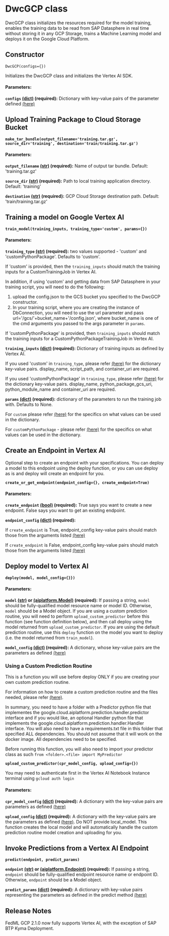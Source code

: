 # **DwcGCP class**

DwcGCP class initializes the resources required for the model training, enables the training data to be read from SAP Datasphere in real time without storing it in any GCP Storage, trains a Machine Learning model and deploys it on the Google Cloud Platform.

## **Constructor**

`DwcGCP(configs={})`

Initializes the DwcGCP class and initializes the Vertex AI SDK.


#### **Parameters**:

**`configs` [(dict)](https://docs.python.org/3/library/stdtypes.html#dict) (required):**
Dictionary with key-value pairs of the parameter defined [(here)](https://cloud.google.com/python/docs/reference/aiplatform/latest/google.cloud.aiplatform#google_cloud_aiplatform_init)


## **Upload Training Package to Cloud Storage Bucket**

**`make_tar_bundle(output_filename='training.tar.gz', source_dir='training', destination='train/training.tar.gz')`**

#### **Parameters**:

**`output_filename` [(str)](https://docs.python.org/3/library/stdtypes.html#str) (required):**
Name of output tar bundle. Default: 'training.tar.gz'

**`source_dir` [(str)](https://docs.python.org/3/library/stdtypes.html#str) (required):**
Path to local training application directory. Default: 'training'

**`destination` [(str)](https://docs.python.org/3/library/stdtypes.html#str) (required):**
GCP Cloud Storage destination path. Default: 'train/training.tar.gz'


## **Training a model on Google Vertex AI**

**`train_model(training_inputs, training_type='custom', params={})`**

#### **Parameters**:

**`training_type` [(str)](https://docs.python.org/3/library/stdtypes.html#str) (required):**
two values supported - 'custom' and 'customPythonPackage'. Defaults to 'custom'.

If 'custom' is provided, then the `training_inputs` should match the training inputs for a CustomTrainingJob in Vertex AI. 

In addition, if using 'custom' and getting data from SAP Datasphere in your training script, you will need to do the following:
1. upload the config.json to the GCS bucket you specified to the DwcGCP constructor.
2. In your training script, where you are creating the instance of DbConnection, you will need to use the url parameter and pass url='/gcs/'+bucket_name+'/config.json', where bucket_name is one of the cmd arguments you passed to the args parameter in `params`.

If 'customPythonPackage' is provided, then `training_inputs` should match the training inputs for a CustomPythonPackageTrainingJob in Vertex AI. 

**`training_inputs` [(dict)](https://docs.python.org/3/library/stdtypes.html#dict) (required):**
Dictionary of training inputs as defined by Vertex AI.

If you used 'custom' in `training_type`, please refer [(here)](https://cloud.google.com/python/docs/reference/aiplatform/latest/google.cloud.aiplatform.CustomTrainingJob) for the dictionary key-value pairs. display_name, script_path, and container_uri are required.

If you used 'customPythonPackage' in `training_type`, please refer [(here)](https://cloud.google.com/python/docs/reference/aiplatform/latest/google.cloud.aiplatform.CustomPythonPackageTrainingJob) for the dictionary key-value pairs. display_name, python_package_gcs_uri, python_module_name and container_uri are required.

**`params` [(dict)](https://docs.python.org/3/library/stdtypes.html#dict) (required):**
dictionary of the parameters to run the training job with. Defaults to None. 

For `custom` please refer [(here)](https://cloud.google.com/python/docs/reference/aiplatform/latest/google.cloud.aiplatform.CustomTrainingJob#google_cloud_aiplatform_CustomTrainingJob_run) for the specifics on what values can be used in the dictionary. 

For `customPythonPackage` - please refer [(here)](https://cloud.google.com/python/docs/reference/aiplatform/latest/google.cloud.aiplatform.CustomPythonPackageTrainingJob#google_cloud_aiplatform_CustomPythonPackageTrainingJob_run) for the specifics on what values can be used in the dictionary. 

## **Create an Endpoint in Vertex AI**

Optional step to create an endpoint with your specifications. You can deploy a model to this endpoint using the deploy function, or you can use deploy as is and deploy will create an endpoint for you.

**`create_or_get_endpoint(endpoint_config={}, create_endpoint=True)`**

#### **Parameters**:

**`create_endpoint` [(bool)](https://docs.python.org/3/library/functions.html#bool) (required):**
True says you want to create a new endpoint.
False says you want to get an existing endpoint.

**`endpoint_config` [(dict)](https://docs.python.org/3/library/stdtypes.html#dict) (required):**

If `create_endpoint` is True, endpoint_config key-value pairs should match those from the arguments listed [(here)](https://cloud.google.com/python/docs/reference/aiplatform/latest/google.cloud.aiplatform.Endpoint#google_cloud_aiplatform_Endpoint_create)

If `create_endpoint` is False, endpoint_config key-value pairs should match those from the arguments listed [(here)](https://cloud.google.com/python/docs/reference/aiplatform/latest/google.cloud.aiplatform.Endpoint)


## **Deploy model to Vertex AI**

**`deploy(model, model_config={}})`**

#### **Parameters**:

**`model` [(str)](https://docs.python.org/3/library/stdtypes.html#str) or [(aiplatform.Model)](https://cloud.google.com/python/docs/reference/aiplatform/latest/google.cloud.aiplatform.Model) (required):**
If passing a string, `model` should be fully-qualified model resource name or model ID. Otherwise, `model` should be a Model object.
If you are using a custom prediction routine, you will need to perform `upload_custom_predictor` before this function (see function definition below), and then call deploy using the model returned from `upload_custom_predictor`. If you are using the default prediction routine, use this `deploy` function on the model you want to deploy (i.e. the model returned from `train_model`).

**`model_config` [(dict)](https://docs.python.org/3/library/stdtypes.html#dict) (required):**
A dictionary, whose key-value pairs are the parameters as defined [(here)](https://cloud.google.com/python/docs/reference/aiplatform/latest/google.cloud.aiplatform.Model#google_cloud_aiplatform_Model_deploy)


### **Using a Custom Prediction Routine**

This is a function you will use before deploy ONLY if you are creating your own custom prediction routine.

For information on how to create a custom prediction routine and the files needed, please refer [(here)](https://cloud.google.com/vertex-ai/docs/predictions/custom-prediction-routines).

In summary, you need to have a folder with a Predictor python file that implementes the google.cloud.aiplatform.prediction.handler.predictor interface and if you would like, an optional Handler python file that implements the google.cloud.aiplatform.prediction.handler.Handler interface. You will also need to have a requirements.txt file in this folder that specified ALL dependencies. You should not assume that it will work on the docker image. All dependencies need to be specified.

Before running this function, you will also need to import your predictor class as such `from <folder>.<file> import MyPredictor`

**`upload_custom_predictor(cpr_model_config, upload_config={})`**

You may need to authenticate first in the Vertex AI Notebook Instance terminal using `gcloud auth login`

#### **Parameters**:

**`cpr_model_config` [(dict)](https://docs.python.org/3/library/stdtypes.html#dict) (required):**
A dictionary with the key-value pairs are parameters as defined [(here)](https://cloud.google.com/python/docs/reference/aiplatform/latest/google.cloud.aiplatform.prediction.LocalModel#google_cloud_aiplatform_prediction_LocalModel_build_cpr_model)

**`upload_config` [(dict)](https://docs.python.org/3/library/stdtypes.html#dict) (required):**
A dictionary with the key-value pairs are the parameters as defined [(here)](https://cloud.google.com/python/docs/reference/aiplatform/latest/google.cloud.aiplatform.Model#google_cloud_aiplatform_Model_upload). Do NOT provide local_model. This function creates the local model and will automatically handle the custom prediction routine model creation and uploading for you.

## **Invoke Predictions from a Vertex AI Endpoint**

**`predict(endpoint, predict_params)`**

**`endpoint` [(str)](https://docs.python.org/3/library/stdtypes.html#str) or [(aiplatform.Endpoint)](https://cloud.google.com/python/docs/reference/aiplatform/latest/google.cloud.aiplatform.Endpoint) (required):**
If passing a string, `endpoint` should be fully-qualified endpoint resource name or endpoint ID. Otherwise, `endpoint` should be a Model object.

**`predict_params` [(dict)](https://docs.python.org/3/library/stdtypes.html#dict) (required):**
A dictionary with key-value pairs representing the parameters as defined in the predict method [(here)](https://cloud.google.com/python/docs/reference/aiplatform/latest/google.cloud.aiplatform.Endpoint#google_cloud_aiplatform_Endpoint_predict)


## **Release Notes**

FedML GCP 2.1.0 now fully supports Vertex AI, with the exception of SAP BTP Kyma Deployment.